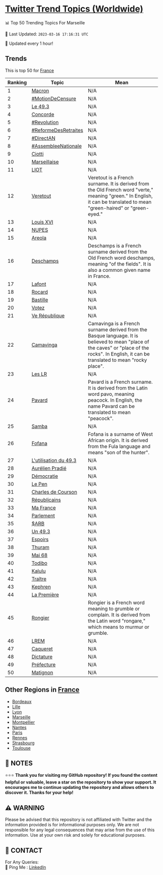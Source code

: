 [Twitter Trend Topics (Worldwide)](https://github.com/ErcinDedeoglu/Twitter-Trend-Topics)
==========


📊 Top 50 Trending Topics For Marseille

📆 Last Updated: `2023-03-16 17:16:31 UTC`

🔧 Updated every 1 hour!


## Trends

This is top 50 for [France](</France>)

| Ranking | Topic | Mean |
| ------- | ------------ | ------------ |
| 1 | [Macron](http://twitter.com/search?q=Macron) | N/A |
| 2 | [#MotionDeCensure](http://twitter.com/search?q=%23MotionDeCensure) | N/A |
| 3 | [Le 49.3](http://twitter.com/search?q=Le+49.3) | N/A |
| 4 | [Concorde](http://twitter.com/search?q=Concorde) | N/A |
| 5 | [#Revolution](http://twitter.com/search?q=%23Revolution) | N/A |
| 6 | [#ReformeDesRetraites](http://twitter.com/search?q=%23ReformeDesRetraites) | N/A |
| 7 | [#DirectAN](http://twitter.com/search?q=%23DirectAN) | N/A |
| 8 | [#AssembleeNationale](http://twitter.com/search?q=%23AssembleeNationale) | N/A |
| 9 | [Ciotti](http://twitter.com/search?q=Ciotti) | N/A |
| 10 | [Marseillaise](http://twitter.com/search?q=Marseillaise) | N/A |
| 11 | [LIOT](http://twitter.com/search?q=LIOT) | N/A |
| 12 | [Veretout](http://twitter.com/search?q=Veretout) | Veretout is a French surname. It is derived from the Old French word "verte," meaning "green." In English, it can be translated to mean "green-haired" or "green-eyed." |
| 13 | [Louis XVI](http://twitter.com/search?q=Louis+XVI) | N/A |
| 14 | [NUPES](http://twitter.com/search?q=NUPES) | N/A |
| 15 | [Areola](http://twitter.com/search?q=Areola) | N/A |
| 16 | [Deschamps](http://twitter.com/search?q=Deschamps) | Deschamps is a French surname derived from the Old French word deschamps, meaning "of the fields". It is also a common given name in France. |
| 17 | [Lafont](http://twitter.com/search?q=Lafont) | N/A |
| 18 | [Rocard](http://twitter.com/search?q=Rocard) | N/A |
| 19 | [Bastille](http://twitter.com/search?q=Bastille) | N/A |
| 20 | [Votez](http://twitter.com/search?q=Votez) | N/A |
| 21 | [Ve République](http://twitter.com/search?q=Ve+R%c3%a9publique) | N/A |
| 22 | [Camavinga](http://twitter.com/search?q=Camavinga) | Camavinga is a French surname derived from the Basque language. It is believed to mean "place of the caves" or "place of the rocks". In English, it can be translated to mean "rocky place". |
| 23 | [Les LR](http://twitter.com/search?q=Les+LR) | N/A |
| 24 | [Pavard](http://twitter.com/search?q=Pavard) | Pavard is a French surname. It is derived from the Latin word pavo, meaning peacock. In English, the name Pavard can be translated to mean "peacock". |
| 25 | [Samba](http://twitter.com/search?q=Samba) | N/A |
| 26 | [Fofana](http://twitter.com/search?q=Fofana) | Fofana is a surname of West African origin. It is derived from the Fula language and means "son of the hunter". |
| 27 | [L'utilisation du 49.3](http://twitter.com/search?q=L%27utilisation+du+49.3) | N/A |
| 28 | [Aurélien Pradié](http://twitter.com/search?q=Aur%c3%a9lien+Pradi%c3%a9) | N/A |
| 29 | [Démocratie](http://twitter.com/search?q=D%c3%a9mocratie) | N/A |
| 30 | [Le Pen](http://twitter.com/search?q=Le+Pen) | N/A |
| 31 | [Charles de Courson](http://twitter.com/search?q=Charles+de+Courson) | N/A |
| 32 | [Républicains](http://twitter.com/search?q=R%c3%a9publicains) | N/A |
| 33 | [Ma France](http://twitter.com/search?q=Ma+France) | N/A |
| 34 | [Parlement](http://twitter.com/search?q=Parlement) | N/A |
| 35 | [$ARB](http://twitter.com/search?q=%24ARB) | N/A |
| 36 | [Un 49.3](http://twitter.com/search?q=Un+49.3) | N/A |
| 37 | [Espoirs](http://twitter.com/search?q=Espoirs) | N/A |
| 38 | [Thuram](http://twitter.com/search?q=Thuram) | N/A |
| 39 | [Mai 68](http://twitter.com/search?q=Mai+68) | N/A |
| 40 | [Todibo](http://twitter.com/search?q=Todibo) | N/A |
| 41 | [Kalulu](http://twitter.com/search?q=Kalulu) | N/A |
| 42 | [Traître](http://twitter.com/search?q=Tra%c3%aetre) | N/A |
| 43 | [Kephren](http://twitter.com/search?q=Kephren) | N/A |
| 44 | [La Première](http://twitter.com/search?q=La+Premi%c3%a8re) | N/A |
| 45 | [Rongier](http://twitter.com/search?q=Rongier) | Rongier is a French word meaning to grumble or complain. It is derived from the Latin word "rongare," which means to murmur or grumble. |
| 46 | [LREM](http://twitter.com/search?q=LREM) | N/A |
| 47 | [Caqueret](http://twitter.com/search?q=Caqueret) | N/A |
| 48 | [Dictature](http://twitter.com/search?q=Dictature) | N/A |
| 49 | [Préfecture](http://twitter.com/search?q=Pr%c3%a9fecture) | N/A |
| 50 | [Matignon](http://twitter.com/search?q=Matignon) | N/A |



## Other Regions in [France](</France>)

* [Bordeaux](</France/Bordeaux.md>)
* [Lille](</France/Lille.md>)
* [Lyon](</France/Lyon.md>)
* [Marseille](</France/Marseille.md>)
* [Montpellier](</France/Montpellier.md>)
* [Nantes](</France/Nantes.md>)
* [Paris](</France/Paris.md>)
* [Rennes](</France/Rennes.md>)
* [Strasbourg](</France/Strasbourg.md>)
* [Toulouse](</France/Toulouse.md>)



## 📝 NOTES

⭐⭐⭐ **Thank you for visiting my GitHub repository! If you found the content helpful or valuable, leave a star on the repository to show your support. It encourages me to continue updating the repository and allows others to discover it. Thanks for your help!**


## ⚠️ WARNING

Please be advised that this repository is not affiliated with Twitter and the information provided is for informational purposes only. We are not responsible for any legal consequences that may arise from the use of this information. Use at your own risk and solely for educational purposes.


## 📨 CONTACT

 For Any Queries:  
            🏓 Ping Me : [LinkedIn](https://www.linkedin.com/in/ercindedeoglu/)
